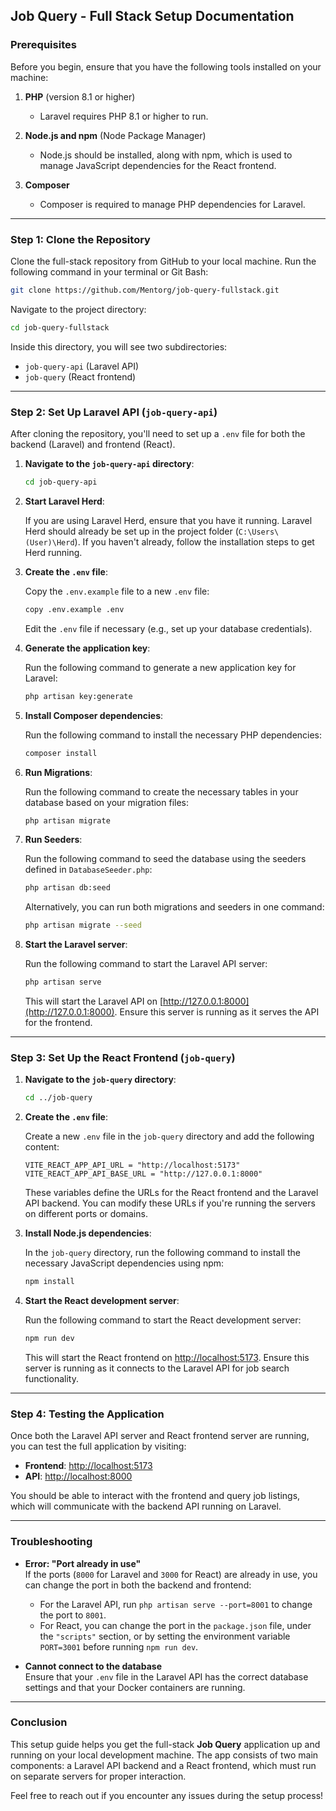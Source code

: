 ## Job Query - Full Stack Setup Documentation

### Prerequisites

Before you begin, ensure that you have the following tools installed on your machine:

1. **PHP** (version 8.1 or higher)

   - Laravel requires PHP 8.1 or higher to run.

2. **Node.js and npm** (Node Package Manager)

   - Node.js should be installed, along with npm, which is used to manage JavaScript dependencies for the React frontend.

3. **Composer**
   - Composer is required to manage PHP dependencies for Laravel.

---

### Step 1: Clone the Repository

Clone the full-stack repository from GitHub to your local machine. Run the following command in your terminal or Git Bash:

```bash
git clone https://github.com/Mentorg/job-query-fullstack.git
```

Navigate to the project directory:

```bash
cd job-query-fullstack
```

Inside this directory, you will see two subdirectories:

- `job-query-api` (Laravel API)
- `job-query` (React frontend)

---

### Step 2: Set Up Laravel API (`job-query-api`)

After cloning the repository, you'll need to set up a `.env` file for both the backend (Laravel) and frontend (React).

1. **Navigate to the `job-query-api` directory**:

   ```bash
   cd job-query-api
   ```

2. **Start Laravel Herd**:

   If you are using Laravel Herd, ensure that you have it running. Laravel Herd should already be set up in the project folder (`C:\Users\(User)\Herd`). If you haven't already, follow the installation steps to get Herd running.

3. **Create the `.env` file**:

   Copy the `.env.example` file to a new `.env` file:

   ```bash
   copy .env.example .env
   ```

   Edit the `.env` file if necessary (e.g., set up your database credentials).

4. **Generate the application key**:

   Run the following command to generate a new application key for Laravel:

   ```bash
   php artisan key:generate
   ```

5. **Install Composer dependencies**:

   Run the following command to install the necessary PHP dependencies:

   ```bash
   composer install
   ```

6. **Run Migrations**:

   Run the following command to create the necessary tables in your database based on your migration files:

   ```bash
   php artisan migrate
   ```

7. **Run Seeders**:

   Run the following command to seed the database using the seeders defined in `DatabaseSeeder.php`:

   ```bash
   php artisan db:seed
   ```

   Alternatively, you can run both migrations and seeders in one command:

   ```bash
   php artisan migrate --seed
   ```

8. **Start the Laravel server**:

   Run the following command to start the Laravel API server:

   ```bash
   php artisan serve
   ```

   This will start the Laravel API on [http://127.0.0.1:8000](http://127.0.0.1:8000). Ensure this server is running as it serves the API for the frontend.

---

### Step 3: Set Up the React Frontend (`job-query`)

1. **Navigate to the `job-query` directory**:

   ```bash
   cd ../job-query
   ```

2. **Create the `.env` file**:

   Create a new `.env` file in the `job-query` directory and add the following content:

   ```env
   VITE_REACT_APP_API_URL = "http://localhost:5173"
   VITE_REACT_APP_API_BASE_URL = "http://127.0.0.1:8000"
   ```

   These variables define the URLs for the React frontend and the Laravel API backend. You can modify these URLs if you're running the servers on different ports or domains.

3. **Install Node.js dependencies**:

   In the `job-query` directory, run the following command to install the necessary JavaScript dependencies using npm:

   ```bash
   npm install
   ```

4. **Start the React development server**:

   Run the following command to start the React development server:

   ```bash
   npm run dev
   ```

   This will start the React frontend on [http://localhost:5173](http://localhost:5173). Ensure this server is running as it connects to the Laravel API for job search functionality.

---

### Step 4: Testing the Application

Once both the Laravel API server and React frontend server are running, you can test the full application by visiting:

- **Frontend**: [http://localhost:5173](http://localhost:5173)
- **API**: [http://localhost:8000](http://localhost:8000)

You should be able to interact with the frontend and query job listings, which will communicate with the backend API running on Laravel.

---

### Troubleshooting

- **Error: "Port already in use"**  
   If the ports (`8000` for Laravel and `3000` for React) are already in use, you can change the port in both the backend and frontend:

  - For the Laravel API, run `php artisan serve --port=8001` to change the port to `8001`.
  - For React, you can change the port in the `package.json` file, under the `"scripts"` section, or by setting the environment variable `PORT=3001` before running `npm run dev`.

- **Cannot connect to the database**  
   Ensure that your `.env` file in the Laravel API has the correct database settings and that your Docker containers are running.

---

### Conclusion

This setup guide helps you get the full-stack **Job Query** application up and running on your local development machine. The app consists of two main components: a Laravel API backend and a React frontend, which must run on separate servers for proper interaction.

Feel free to reach out if you encounter any issues during the setup process!
